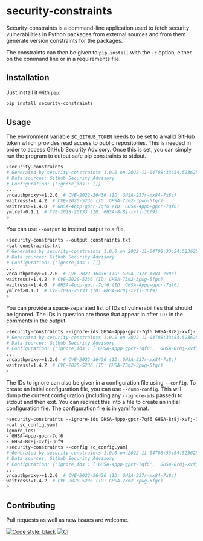 # security-constraints

Security-constraints is a command-line application used
to fetch security vulnerabilities in Python packages from
external sources and from them generate version constraints
for the packages.

The constraints can then be given to `pip install` with the `-c` option,
either on the command line or in a requirements file.

## Installation

Just install it with `pip`:
```bash
pip install security-constraints
```

## Usage

The environment variable `SC_GITHUB_TOKEN` needs to be set
to a valid GitHub token which provides read access to public
repositories. This is needed in order to access GitHub Security
Advisory. Once this is set, you can simply run the program to
output safe pip constraints to stdout.

```bash
>security-constraints
# Generated by security-constraints 1.0.0 on 2022-11-04T08:33:54.523625
# Data sources: Github Security Advisory
# Configuration: {'ignore_ids': []}
...
vncauthproxy>=1.2.0  # CVE-2022-36436 (ID: GHSA-237r-mx84-7x8c)
waitress!=1.4.2  # CVE-2020-5236 (ID: GHSA-73m2-3pwg-5fgc)
waitress>=1.4.0  # GHSA-4ppp-gpcr-7qf6 (ID: GHSA-4ppp-gpcr-7qf6)
ymlref>0.1.1  # CVE-2018-20133 (ID: GHSA-8r8j-xvfj-36f9)
>
```

You can use `--output` to instead output to a file.

```bash
>security-constraints --output constraints.txt
>cat constraints.txt
# Generated by security-constraints 1.0.0 on 2022-11-04T08:33:54.523625
# Data sources: Github Security Advisory
# Configuration: {'ignore_ids': []}
...
vncauthproxy>=1.2.0  # CVE-2022-36436 (ID: GHSA-237r-mx84-7x8c)
waitress!=1.4.2  # CVE-2020-5236 (ID: GHSA-73m2-3pwg-5fgc)
waitress>=1.4.0  # GHSA-4ppp-gpcr-7qf6 (ID: GHSA-4ppp-gpcr-7qf6)
ymlref>0.1.1  # CVE-2018-20133 (ID: GHSA-8r8j-xvfj-36f9)
>
```

You can provide a space-separated list of IDs of vulnerabilities that
should be ignored. The IDs in question are those that appear in after
`ID:` in the comments in the output.

```bash
>security-constraints --ignore-ids GHSA-4ppp-gpcr-7qf6 GHSA-8r8j-xvfj-36f9
# Generated by security-constraints 1.0.0 on 2022-11-04T08:33:54.523625
# Data sources: Github Security Advisory
# Configuration: {'ignore_ids': ['GHSA-4ppp-gpcr-7qf6', 'GHSA-8r8j-xvfj-36f9']}
...
vncauthproxy>=1.2.0  # CVE-2022-36436 (ID: GHSA-237r-mx84-7x8c)
waitress!=1.4.2  # CVE-2020-5236 (ID: GHSA-73m2-3pwg-5fgc)
>
```

The IDs to ignore can also be given in a configuration file using `--config`.
To create an initial configuration file, you can use `--dump-config`. This
will dump the current configuration (including any `--ignore-ids` passed) to
stdout and then exit. You can redirect this into a file to create an
initial configuration file. The configuration file is in yaml format.

```bash
>security-constraints --ignore-ids GHSA-4ppp-gpcr-7qf6 GHSA-8r8j-xvfj-36f9 --dump-config > sc_config.yaml
>cat sc_config.yaml
ignore_ids:
- GHSA-4ppp-gpcr-7qf6
- GHSA-8r8j-xvfj-36f9
>security-constraints --config sc_config.yaml
# Generated by security-constraints 1.0.0 on 2022-11-04T08:33:54.523625
# Data sources: Github Security Advisory
# Configuration: {'ignore_ids': ['GHSA-4ppp-gpcr-7qf6', 'GHSA-8r8j-xvfj-36f9']}
...
vncauthproxy>=1.2.0  # CVE-2022-36436 (ID: GHSA-237r-mx84-7x8c)
waitress!=1.4.2  # CVE-2020-5236 (ID: GHSA-73m2-3pwg-5fgc)
>
```

## Contributing
Pull requests as well as new issues are welcome.

[![Code style: black](https://img.shields.io/badge/code%20style-black-000000.svg)](https://github.com/psf/black)
[![CI](https://github.com/mam-dev/security-constraints/actions/workflows/ci.yaml/badge.svg?branch=main)](https://github.com/mam-dev/security-constraints/actions/workflows/ci.yaml)
